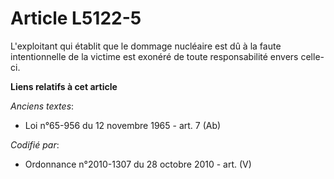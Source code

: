 # Article L5122-5

L'exploitant qui établit que le dommage nucléaire est dû à la faute intentionnelle de la victime est exonéré de toute
responsabilité envers celle-ci.

**Liens relatifs à cet article**

_Anciens textes_:

  - Loi n°65-956 du 12 novembre 1965 - art. 7 (Ab)

_Codifié par_:

  - Ordonnance n°2010-1307 du 28 octobre 2010 - art. (V)
